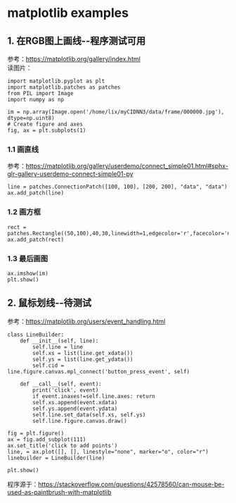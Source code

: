 # matplotlib examples
## 1. 在RGB图上画线--程序测试可用  
参考：https://matplotlib.org/gallery/index.html   
读图片：  

    import matplotlib.pyplot as plt
    import matplotlib.patches as patches
    from PIL import Image
    import numpy as np

    im = np.array(Image.open('/home/lix/myCIDNN3/data/frame/000000.jpg'), dtype=np.uint8)
    # Create figure and axes
    fig, ax = plt.subplots(1)    
### 1.1 画直线
参考：https://matplotlib.org/gallery/userdemo/connect_simple01.html#sphx-glr-gallery-userdemo-connect-simple01-py

    line = patches.ConnectionPatch([100, 100], [200, 200], "data", "data")
    ax.add_patch(line)
### 1.2 画方框
    rect = patches.Rectangle((50,100),40,30,linewidth=1,edgecolor='r',facecolor='none')
    ax.add_patch(rect)
### 1.3 最后画图
    ax.imshow(im)
    plt.show()
    
## 2. 鼠标划线--待测试
参考：https://matplotlib.org/users/event_handling.html

    class LineBuilder:
        def __init__(self, line):
            self.line = line
            self.xs = list(line.get_xdata())
            self.ys = list(line.get_ydata())
            self.cid = line.figure.canvas.mpl_connect('button_press_event', self)

        def __call__(self, event):
            print('click', event)
            if event.inaxes!=self.line.axes: return
            self.xs.append(event.xdata)
            self.ys.append(event.ydata)
            self.line.set_data(self.xs, self.ys)
            self.line.figure.canvas.draw()

    fig = plt.figure()
    ax = fig.add_subplot(111)
    ax.set_title('click to add points')
    line, = ax.plot([], [], linestyle="none", marker="o", color="r")
    linebuilder = LineBuilder(line)

    plt.show()
    
程序源于：https://stackoverflow.com/questions/42578560/can-mouse-be-used-as-paintbrush-with-matplotlib
